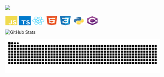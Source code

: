 <img src="https://i.imgur.com/pqfJ9bq.png"  />
 
<div style="display: inline_block"><br>
  <img align="center" alt="Rafa-Js" height="30" width="40" src="https://raw.githubusercontent.com/devicons/devicon/master/icons/javascript/javascript-plain.svg">
  <img align="center" alt="Rafa-Ts" height="30" width="40" src="https://raw.githubusercontent.com/devicons/devicon/master/icons/typescript/typescript-plain.svg">
  <img align="center" alt="Rafa-React" height="30" width="40" src="https://raw.githubusercontent.com/devicons/devicon/master/icons/react/react-original.svg">
  <img align="center" alt="Rafa-HTML" height="30" width="40" src="https://raw.githubusercontent.com/devicons/devicon/master/icons/html5/html5-original.svg">
  <img align="center" alt="Rafa-CSS" height="30" width="40" src="https://raw.githubusercontent.com/devicons/devicon/master/icons/css3/css3-original.svg">
  <img align="center" alt="Rafa-Python" height="30" width="40" src="https://raw.githubusercontent.com/devicons/devicon/master/icons/python/python-original.svg">
  <img align="center" alt="Rafa-Csharp" height="30" width="40" src="https://raw.githubusercontent.com/devicons/devicon/master/icons/csharp/csharp-original.svg">
</div>

![GitHub Stats](https://github-readme-stats.vercel.app/api?username=RoseaneNunes&theme=transparent&bg_color=000&border_color=9D4EDD&show_icons=true&icon_color=30A3DC&title_color=9D4EDD&text_color=FFF)
 

<picture>
  <source media="(prefers-color-scheme: dark)" srcset="https://raw.githubusercontent.com/RoseaneNunes/RoseaneNunes/output/github-contribution-grid-snake-dark.svg">
  <source media="(prefers-color-scheme: light)" srcset="https://raw.githubusercontent.com/RoseaneNunes/RoseaneNunes/output/github-contribution-grid-snake.svg">
  <img alt="github contribution grid snake animation" src="https://raw.githubusercontent.com/RoseaneNunes/RoseaneNunes/output/github-contribution-grid-snake.svg"
</picture>
